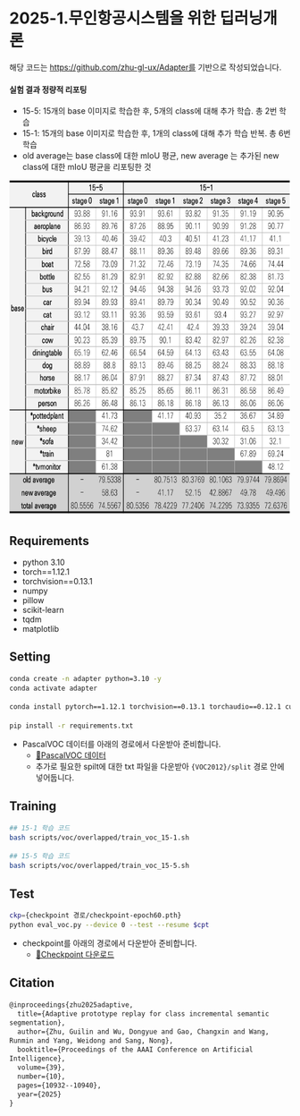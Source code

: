 # 2025-1.무인항공시스템을 위한 딥러닝개론

해당 코드는 https://github.com/zhu-gl-ux/Adapter를 기반으로 작성되었습니다.

#### 실험 결과 정량적 리포팅
- 15-5: 15개의 base 이미지로 학습한 후, 5개의 class에 대해 추가 학습. 총 2번 학습
- 15-1: 15개의 base 이미지로 학습한 후, 1개의 class에 대해 추가 학습 반복. 총 6번 학습
- old average는 base class에 대한 mIoU 평균, new average 는 추가된 new class에 대한 mIoU 평균을 리포팅한 것


<img src="https://github.com/2seung0708/2025-1.DL_Assignment/blob/main/figures/results_table.png" width="700" height="600" />

## Requirements
- python 3.10
- torch==1.12.1
- torchvision==0.13.1
- numpy
- pillow
- scikit-learn
- tqdm
- matplotlib

## Setting

```bash
conda create -n adapter python=3.10 -y
conda activate adapter 

conda install pytorch==1.12.1 torchvision==0.13.1 torchaudio==0.12.1 cudatoolkit=10.2 -c pytorch

pip install -r requirements.txt
```

- PascalVOC 데이터를 아래의 경로에서 다운받아 준비합니다.
  - [🔗PascalVOC 데이터](http://host.robots.ox.ac.uk/pascal/VOC/voc2012/index.html#devkit)
  - 추가로 필요한 spilt에 대한 txt 파일을 다운받아  `{VOC2012}/split` 경로 안에 넣어둡니다.


## Training 

```bash
## 15-1 학습 코드
bash scripts/voc/overlapped/train_voc_15-1.sh

## 15-5 학습 코드
bash scripts/voc/overlapped/train_voc_15-5.sh
```

## Test

```bash
ckp={checkpoint 경로/checkpoint-epoch60.pth}
python eval_voc.py --device 0 --test --resume $cpt
```

- checkpoint를 아래의 경로에서 다운받아 준비합니다.
  - [🔗Checkpoint 다운로드]()


## Citation
```
@inproceedings{zhu2025adaptive,
  title={Adaptive prototype replay for class incremental semantic segmentation},
  author={Zhu, Guilin and Wu, Dongyue and Gao, Changxin and Wang, Runmin and Yang, Weidong and Sang, Nong},
  booktitle={Proceedings of the AAAI Conference on Artificial Intelligence},
  volume={39},
  number={10},
  pages={10932--10940},
  year={2025}
}
```
